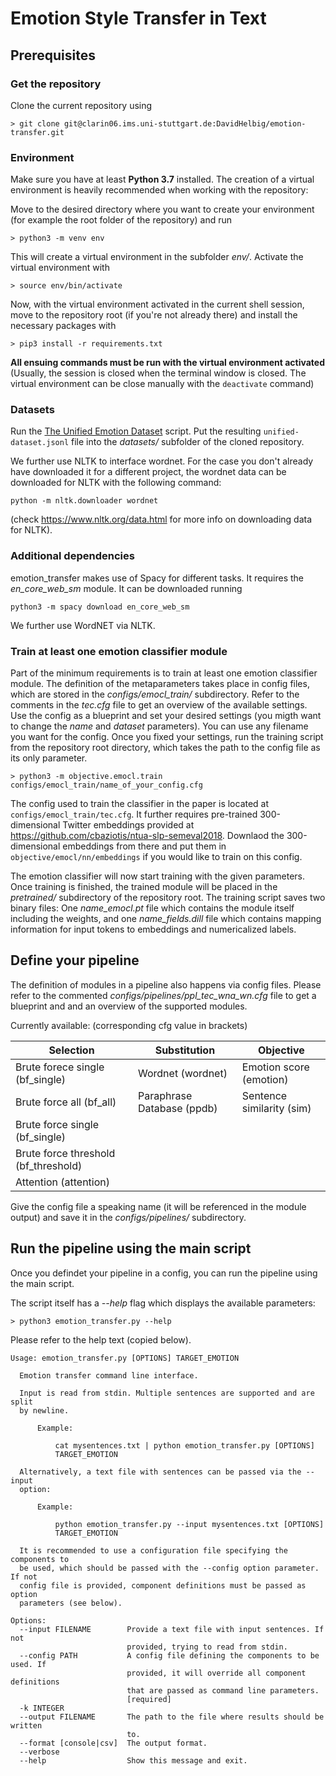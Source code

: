 # Emotion Style Transfer in Text

## Prerequisites

### Get the repository
Clone the current repository using 

    > git clone git@clarin06.ims.uni-stuttgart.de:DavidHelbig/emotion-transfer.git

### Environment

Make sure you have at least **Python 3.7** installed. The creation of a virtual environment is heavily recommended when working with the repository:

Move to the desired directory where you want to create your environment (for example the root folder of the repository) and run 

    > python3 -m venv env

This will create a virtual environment in the subfolder *env/*. 
Activate the virtual environment with 

    > source env/bin/activate

Now, with the virtual environment activated in the current shell session, move to the repository root (if you're not already there) and install the necessary packages with 

    > pip3 install -r requirements.txt

**All ensuing commands must be run with the virtual environment activated** 
(Usually, the session is closed when the terminal window is closed. The virtual environment can be close manually with the `deactivate` command)

### Datasets

Run the [The Unified Emotion Dataset](https://github.com/sarnthil/unify-emotion-datasets/tree/master/datasets) script. Put the resulting `unified-dataset.jsonl` file into the *datasets/* subfolder of the cloned repository.

We further use NLTK to interface wordnet.
For the case you don't already have downloaded it for a different project, the wordnet data can be downloaded for NLTK with the following command:

```
python -m nltk.downloader wordnet
```
(check https://www.nltk.org/data.html for more info on downloading data for NLTK).

### Additional dependencies

emotion_transfer makes use of Spacy for different tasks. It requires the *en_core_web_sm* module. It can be downloaded running

    python3 -m spacy download en_core_web_sm

We further use WordNET via NLTK. 

### Train at least one emotion classifier module

Part of the minimum requirements is to train at least one emotion classifier module. 
The definition of the metaparameters takes place in config files, which are stored in the *configs/emocl_train/* subdirectory. 
Refer to the comments in the *tec.cfg* file to get an overview of the available settings.
Use the config as a blueprint and set your desired settings (you migth want to change the *name* and *dataset* parameters).
You can use any filename you want for the config.
Once you fixed your settings, run the training script from the repository root directory, which takes the path to the config file as its only parameter.

    > python3 -m objective.emocl.train configs/emocl_train/name_of_your_config.cfg

The config used to train the classifier in the paper is located at `configs/emocl_train/tec.cfg`. It further requires pre-trained 300-dimensional Twitter embeddings provided at https://github.com/cbaziotis/ntua-slp-semeval2018. Downlaod the 300-dimensional embeddings from there and put them in `objective/emocl/nn/embeddings` if you would like to train on this config.

The emotion classifier will now start training with the given parameters. Once training is finished, the trained module will be placed in the *pretrained/* subdirectory of the repository root.
The training script saves two binary files: One *name_emocl.pt* file which contains the module itself including the weights, and one *name_fields.dill* file which contains mapping information for input tokens to embeddings and numericalized labels.

## Define your pipeline

The definition of modules in a pipeline also happens via config files. Please refer to the commented *configs/pipelines/ppl_tec_wna_wn.cfg* file to get a blueprint and and an overview of the supported modules.

Currently available: (corresponding cfg value in brackets)

| Selection | Substitution | Objective |
| --------- | ------------ | --------- |
| Brute forece single (bf_single) | Wordnet (wordnet) | Emotion score (emotion) |
| Brute force all (bf_all) | Paraphrase Database (ppdb) | Sentence similarity (sim) |
| Brute force single (bf_single) | | |
| Brute force threshold (bf_threshold) | | |
| Attention (attention) | | |

Give the config file a speaking name (it will be referenced in the module output) and save it in the *configs/pipelines/* subdirectory.

## Run the pipeline using the main script 

Once you defindet your pipeline in a config, you can run the pipeline using the main script.

The script itself has a *--help* flag which displays the available parameters:

    > python3 emotion_transfer.py --help

Please refer to the help text (copied below).
```
Usage: emotion_transfer.py [OPTIONS] TARGET_EMOTION

  Emotion transfer command line interface.

  Input is read from stdin. Multiple sentences are supported and are split
  by newline.

      Example:

          cat mysentences.txt | python emotion_transfer.py [OPTIONS]
          TARGET_EMOTION

  Alternatively, a text file with sentences can be passed via the --input
  option:

      Example:

          python emotion_transfer.py --input mysentences.txt [OPTIONS]
          TARGET_EMOTION

  It is recommended to use a configuration file specifying the components to
  be used, which should be passed with the --config option parameter. If not
  config file is provided, component definitions must be passed as option
  parameters (see below).

Options:
  --input FILENAME        Provide a text file with input sentences. If not
                          provided, trying to read from stdin.
  --config PATH           A config file defining the components to be used. If
                          provided, it will override all component definitions
                          that are passed as command line parameters.
                          [required]
  -k INTEGER
  --output FILENAME       The path to the file where results should be written
                          to.
  --format [console|csv]  The output format.
  --verbose
  --help                  Show this message and exit.
```